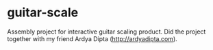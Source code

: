 # guitar-scale
Assembly project for interactive guitar scaling product. Did the project together with my friend Ardya Dipta (http://ardyadipta.com).
